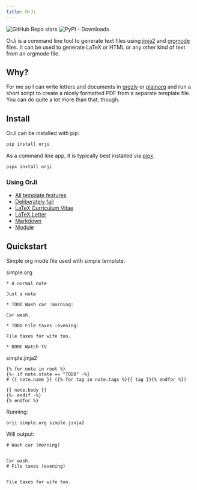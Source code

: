 ```yaml
---
title: OrJi
---
```


<img alt="GitHub Repo stars" src="https://img.shields.io/github/stars/crdoconnor/orji?style=social"> 
<img alt="PyPI - Downloads" src="https://img.shields.io/pypi/dm/orji">


OrJi is a command line tool to generate text files using [jinja2](https://en.wikipedia.org/wiki/Jinja_(template_engine))
and [orgmode](https://en.wikipedia.org/wiki/Org-mode) files. It can be used to generate LaTeX or HTML or any other kind of text from an orgmode file.

## Why?

For me so I can write letters and documents in [orgzly](https://orgzly.com/) or [plainorg](https://plainorg.com/) and run
a short script to create a nicely formatted PDF from a separate template file.
You can do quite a lot more than that, though.

## Install

OrJi can be installed with pip:

```bash
pip install orji
```

As a command line app, it is typically best installed via
[pipx](https://pypa.github.io/pipx/).

```bash
pipx install orji
```

### Using OrJi

- [All template features](using/all-template-features)
- [Deliberately fail](using/deliberate-failure)
- [LaTeX Curriculum Vitae](using/latex-cv)
- [LaTeX Letter](using/latex-letter)
- [Markdown](using/markdown)
- [Module](using/module)


## Quickstart



Simple org mode file used with simple template.





simple.org
```
* A normal note

Just a note

* TODO Wash car :morning:

Car wash.

* TODO File taxes :evening:

File taxes for wife too.

* DONE Watch TV

```


simple.jinja2
```
{% for note in root %}
{%- if note.state == "TODO" -%}
# {{ note.name }} ({% for tag in note.tags %}{{ tag }}{% endfor %})

{{ note.body }}
{%- endif -%}
{% endfor %}

```




Running:
```
orji simple.org simple.jinja2
```

Will output:
```
# Wash car (morning)


Car wash.
# File taxes (evening)


File taxes for wife too.


```

